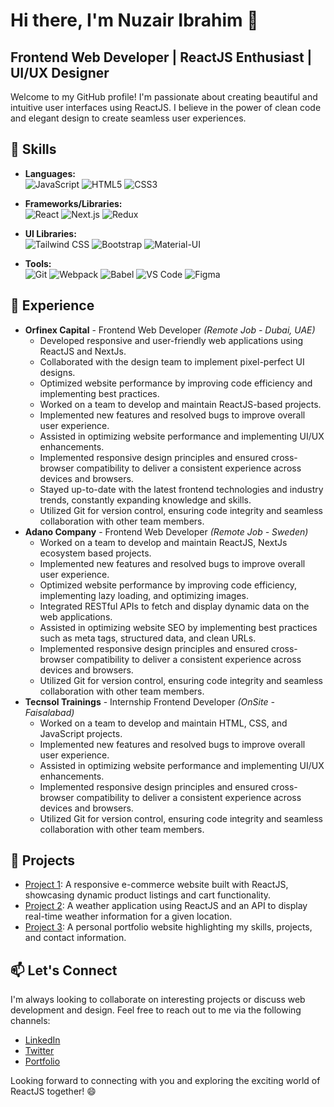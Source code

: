 # Hi there, I'm Nuzair Ibrahim 👋

## Frontend Web Developer | ReactJS Enthusiast | UI/UX Designer

Welcome to my GitHub profile! I'm passionate about creating beautiful and intuitive user interfaces using ReactJS. I believe in the power of clean code and elegant design to create seamless user experiences.  

## 🚀 Skills

- **Languages:**  
  ![JavaScript](https://img.shields.io/badge/-JavaScript-F7DF1E?style=flat-square&logo=JavaScript&logoColor=black)
  ![HTML5](https://img.shields.io/badge/-HTML5-E34F26?style=flat-square&logo=HTML5&logoColor=white)
  ![CSS3](https://img.shields.io/badge/-CSS3-1572B6?style=flat-square&logo=CSS3&logoColor=white)

- **Frameworks/Libraries:**  
  ![React](https://img.shields.io/badge/-ReactJs-61DAFB?style=flat-square&logo=React&logoColor=white)
  ![Next.js](https://img.shields.io/badge/-Next.js-000000?style=flat-square&logo=Next.js&logoColor=white)
  ![Redux](https://img.shields.io/badge/-Redux-764ABC?style=flat-square&logo=Redux&logoColor=white)

- **UI Libraries:**  
  ![Tailwind CSS](https://img.shields.io/badge/-Tailwind%20CSS-38B2AC?style=flat-square&logo=Tailwind%20CSS&logoColor=white)
  ![Bootstrap](https://img.shields.io/badge/-Bootstrap-7952B3?style=flat-square&logo=Bootstrap&logoColor=white)
  ![Material-UI](https://img.shields.io/badge/-Material--UI-0081CB?style=flat-square&logo=Material-UI&logoColor=white)

- **Tools:**  
  ![Git](https://img.shields.io/badge/-Git-F05032?style=flat-square&logo=Git&logoColor=white)
  ![Webpack](https://img.shields.io/badge/-Webpack-8DD6F9?style=flat-square&logo=Webpack&logoColor=white)
  ![Babel](https://img.shields.io/badge/-Babel-F9DC3E?style=flat-square&logo=Babel&logoColor=black)
  ![VS Code](https://img.shields.io/badge/-VS%20Code-007ACC?style=flat-square&logo=Visual%20Studio%20Code&logoColor=white)
  ![Figma](https://img.shields.io/badge/-Figma-F24E1E?style=flat-square&logo=Figma&logoColor=white)

## 💼 Experience

- **Orfinex Capital** - Frontend Web Developer *(Remote Job - Dubai, UAE)*  
  - Developed responsive and user-friendly web applications using ReactJS and NextJs.
  - Collaborated with the design team to implement pixel-perfect UI designs.
  - Optimized website performance by improving code efficiency and implementing best practices.
  - Worked on a team to develop and maintain ReactJS-based projects.
  - Implemented new features and resolved bugs to improve overall user experience.
  - Assisted in optimizing website performance and implementing UI/UX enhancements.
  - Implemented responsive design principles and ensured cross-browser compatibility to deliver a consistent experience across devices and browsers.
  - Stayed up-to-date with the latest frontend technologies and industry trends, constantly expanding knowledge and skills.
  - Utilized Git for version control, ensuring code integrity and seamless collaboration with other team members.
- **Adano Company** - Frontend Web Developer *(Remote Job - Sweden)*  
  - Worked on a team to develop and maintain ReactJS, NextJs ecosystem based projects.
  - Implemented new features and resolved bugs to improve overall user experience.
  - Optimized website performance by improving code efficiency, implementing lazy loading, and optimizing images.
  - Integrated RESTful APIs to fetch and display dynamic data on the web applications.
  - Assisted in optimizing website SEO by implementing best practices such as meta tags, structured data, and clean URLs.
  - Implemented responsive design principles and ensured cross-browser compatibility to deliver a consistent experience across devices and browsers.
  - Utilized Git for version control, ensuring code integrity and seamless collaboration with other team members.
- **Tecnsol Trainings** - Internship Frontend Developer *(OnSite - Faisalabad)*  
  - Worked on a team to develop and maintain HTML, CSS, and JavaScript projects.
  - Implemented new features and resolved bugs to improve overall user experience.
  - Assisted in optimizing website performance and implementing UI/UX enhancements.
  - Implemented responsive design principles and ensured cross-browser compatibility to deliver a consistent experience across devices and browsers.
  - Utilized Git for version control, ensuring code integrity and seamless collaboration with other team members.

## 🌱 Projects

- [Project 1](https://github.com/your-username/project-1): A responsive e-commerce website built with ReactJS, showcasing dynamic product listings and cart functionality.
- [Project 2](https://github.com/your-username/project-2): A weather application using ReactJS and an API to display real-time weather information for a given location.
- [Project 3](https://github.com/your-username/project-3): A personal portfolio website highlighting my skills, projects, and contact information.

## 📫 Let's Connect

I'm always looking to collaborate on interesting projects or discuss web development and design. Feel free to reach out to me via the following channels:

- [LinkedIn](https://www.linkedin.com/in/your-username)
- [Twitter](https://twitter.com/your-username)
- [Portfolio](https://your-portfolio-website.com)

Looking forward to connecting with you and exploring the exciting world of ReactJS together! 😄
